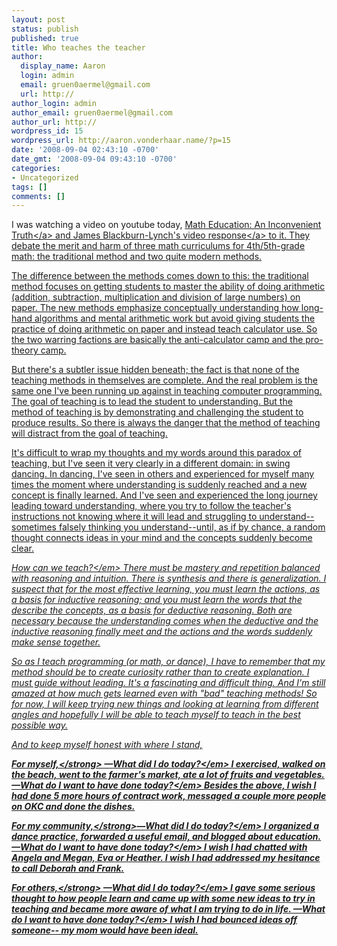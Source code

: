 ```yaml
---
layout: post
status: publish
published: true
title: Who teaches the teacher
author:
  display_name: Aaron
  login: admin
  email: gruen0aermel@gmail.com
  url: http://
author_login: admin
author_email: gruen0aermel@gmail.com
author_url: http://
wordpress_id: 15
wordpress_url: http://aaron.vonderhaar.name/?p=15
date: '2008-09-04 02:43:10 -0700'
date_gmt: '2008-09-04 09:43:10 -0700'
categories:
- Uncategorized
tags: []
comments: []
---
```

<p>I was watching a video on youtube today, <a href="http:&#47;&#47;www.youtube.com&#47;watch?v=Tr1qee-bTZI">Math Education: An Inconvenient Truth<&#47;a> and <a href="http:&#47;&#47;www.youtube.com&#47;watch?v=9skRrnN2_HU">James Blackburn-Lynch's video response<&#47;a> to it.  They debate the merit and harm of three math curriculums for 4th&#47;5th-grade math: the traditional method and two quite modern methods.</p>
<p>The difference between the methods comes down to this: the traditional method focuses on getting students to master the ability of doing arithmetic (addition, subtraction, multiplication and division of large numbers) on paper.  The new methods emphasize conceptually understanding how long-hand algorithms and mental arithmetic work but avoid giving students the practice of doing arithmetic on paper and instead teach calculator use.  So the two warring factions are basically the anti-calculator camp and the pro-theory camp.</p>
<p>But there's a subtler issue hidden beneath; the fact is that none of the teaching methods in themselves are complete.  And the real problem is the same one I've been running up against in teaching computer programming.  The goal of teaching is to lead the student to understanding.  But the method of teaching is by demonstrating and challenging the student to produce results.  So there is always the danger that the method of teaching will distract from the goal of teaching.</p>
<p>It's difficult to wrap my thoughts and my words around this paradox of teaching, but I've seen it very clearly in a different domain: in swing dancing.  In dancing, I've seen in others and experienced for myself many times the moment where understanding is suddenly reached and a new concept is finally learned.  And I've seen and experienced the long journey leading toward understanding, where you try to follow the teacher's instructions not knowing where it will lead and struggling to understand--sometimes falsely thinking you understand--until, as if by chance, a random thought connects ideas in your mind and the concepts suddenly become clear.</p>
<p><em>How can we teach?<&#47;em>  There must be mastery and repetition balanced with reasoning and intuition.  There is synthesis and there is generalization.  I suspect that for the most effective learning, you must learn the actions, as a basis for inductive reasoning; and you must learn the words that the describe the concepts, as a basis for deductive reasoning.  Both are necessary because the understanding comes when the deductive and the inductive reasoning finally meet and the actions and the words suddenly make sense together.</p>
<p>So as I teach programming (or math, or dance), I have to remember that my method should be to create curiosity rather than to create explanation.  I must guide without leading.  It's a fascinating and difficult thing.  And I'm still amazed at how much gets learned even with "bad" teaching methods!  So for now, I will keep trying new things and looking at learning from different angles and hopefully I will be able to teach myself to teach in the best possible way.</p>
<hr&#47;>
<p>And to keep myself honest with where I stand, </p>
<p><strong>For myself,<&#47;strong>  &mdash;<em>What did I do today?<&#47;em>  I exercised, walked on the beach, went to the farmer's market, ate a lot of fruits and vegetables.  &mdash;<em>What do I want to have done today?<&#47;em>  Besides the above, I wish I had done 5 more hours of contract work, messaged a couple more people on OKC and done the dishes.</p>
<p><strong>For my community,<&#47;strong>&mdash;<em>What did I do today?<&#47;em>  I organized a dance practice, forwarded a useful email, and blogged about education.  &mdash;<em>What do I want to have done today?<&#47;em>  I wish I had chatted with Angela and Megan, Eva or Heather.  I wish I had addressed my hesitance to call Deborah and Frank.</p>
<p><strong>For others,<&#47;strong>  &mdash;<em>What did I do today?<&#47;em>  I gave some serious thought to how people learn and came up with some new ideas to try in teaching and became more aware of what I am trying to do in life.  &mdash;<em>What do I want to have done today?<&#47;em>  I wish I had bounced ideas off someone-- my mom would have been ideal.</p>
